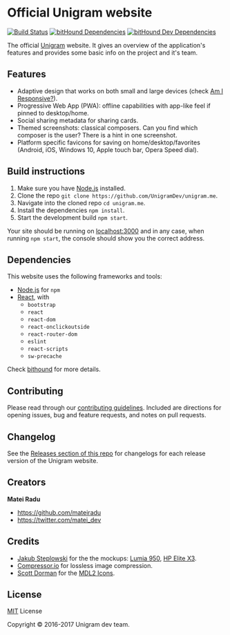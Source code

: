 # Official Unigram website
[![Build Status](https://travis-ci.org/UnigramDev/unigram.me.svg?branch=v2)](https://travis-ci.org/UnigramDev/unigram.me) [![bitHound Dependencies](https://www.bithound.io/github/UnigramDev/unigram.me/badges/dependencies.svg)](https://www.bithound.io/github/UnigramDev/unigram.me/master/dependencies/npm) [![bitHound Dev Dependencies](https://www.bithound.io/github/UnigramDev/unigram.me/badges/devDependencies.svg)](https://www.bithound.io/github/UnigramDev/unigram.me/master/dependencies/npm)

The official [Unigram](https://github.com/UnigramDev/Unigram) website. It gives an overview of the application's features and provides some basic info on the project and it's team.

## Features
- Adaptive design that works on both small and large devices (check [Am I Responsive?](http://ami.responsivedesign.is/?url=http://unigram.me)).
- Progressive Web App (PWA): offline capabilities with app-like feel if pinned to desktop/home.
- Social sharing metadata for sharing cards.
- Themed screenshots: classical composers. Can you find which composer is the user? There is a hint in one screenshot.
- Platform specific favicons for saving on home/desktop/favorites (Android, iOS, Windows 10, Apple touch bar, Opera Speed dial).

## Build instructions
1. Make sure you have [Node.js](https://nodejs.org/en/) installed.
2. Clone the repo `git clone https://github.com/UnigramDev/unigram.me`.
3. Navigate into the cloned repo `cd unigram.me`.
4. Install the dependencies `npm install`.
5. Start the development build `npm start`.

Your site should be running on [localhost:3000](http://localhost:3000) and in any case, when running `npm start`, the console should show you the correct address.

## Dependencies
This website uses the following frameworks and tools:

* [Node.js](https://nodejs.org/en/) for `npm`
* [React](https://facebook.github.io/react/), with
  * `bootstrap`
  * `react`
  * `react-dom`
  * `react-onclickoutside`
  * `react-router-dom`
  * `eslint`
  * `react-scripts`
  * `sw-precache`

Check [bithound](https://www.bithound.io/github/UnigramDev/unigram.me/master/dependencies/npm) for more details.

## Contributing
Please read through our [contributing guidelines](https://github.com/UnigramDev/unigram.me/blob/v2/CONTRIBUTING.md). Included are directions for opening issues, bug and feature requests, and notes on pull requests.

## Changelog
See the [Releases section of this repo](https://github.com/UnigramDev/unigram.me/releases) for changelogs for each release version of the Unigram website. 

## Creators
**Matei Radu**

- <https://github.com/mateiradu>
- <https://twitter.com/matei_dev>

## Credits
- [Jakub Steplowski](https://www.behance.net/jakubsteplowski) for the the mockups: [Lumia 950](https://www.behance.net/gallery/34545883/Microsoft-Lumia-950-Flat-Mockup-PSD-(v10)), [HP Elite X3](https://www.behance.net/gallery/38726153/HP-Elite-x3-Mockup-PSD).
- [Compressor.io](https://compressor.io/) for lossless image compression.
- [Scott Dorman](https://github.com/scottdorman) for the [MDL2 Icons](https://github.com/scottdorman/mdl2-icons).

## License
[MIT](https://github.com/UnigramDev/unigram.me/blob/master/LICENSE) License

Copyright © 2016-2017 Unigram dev team.